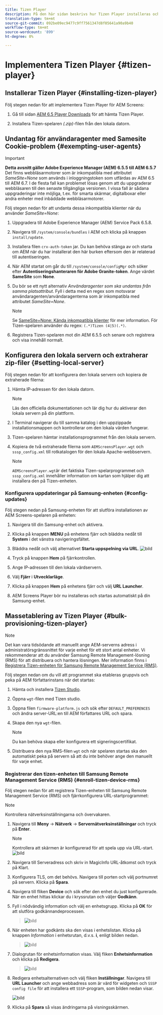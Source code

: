 ```yaml
---
title: Tizen Player
description: På den här sidan beskrivs hur Tizen Player installeras och fungerar.
translation-type: tm+mt
source-git-commit: 092be09ec9477c9ff7561347d8f05641a90a9b40
workflow-type: tm+mt
source-wordcount: '899'
ht-degree: 0%

---
```



# Implementera Tizen Player {#tizen-player}

## Installerar Tizen Player {#installing-tizen-player}

Följ stegen nedan för att implementera Tizen Player för AEM Screens:

1. Gå till sidan [AEM 6.5 Player Downloads](https://download.macromedia.com/screens/) för att hämta Tizen Player.

1. Installera Tizen-spelaren *(.zip)*-filen från den lokala datorn.

## Undantag för användaragenter med Samesite Cookie-problem {#exempting-user-agents}

>[!IMPORTANT]
>**Detta avsnitt gäller Adobe Experience Manager (AEM) 6.5.5 till AEM 6.5.7**
>Det finns webbläsarmotorer som är inkompatibla med attributet *SameSite=None* som används i inloggningstoken som utfärdas av AEM 6.5 till AEM 6.7. I de flesta fall kan problemet lösas genom att du uppgraderar webbläsaren till den senaste tillgängliga versionen. I vissa fall är sådana uppgraderingar inte möjliga, t.ex. för smarta skärmar, digitalboxar eller andra enheter med inbäddade webbläsarmotorer.

Följ stegen nedan för att undanta dessa inkompatibla klienter när du använder *SameSite=None*:

1. Uppgradera till Adobe Experience Manager (AEM) Service Pack 6.5.8.

1. Navigera till `/system/console/bundles` i AEM och klicka på knappen `install/update`.

1. Installera filen `crx-auth-token` jar. Du kan behöva stänga av och starta om AEM när du har installerat den här burken eftersom den är relaterad till autentiseringen.

1. När AEM startat om går du till `/system/console/configMgr` och söker efter **Autentiseringshanteraren för Adobe Granite-token**. Ange värdet **SameSite** som **None**.

1. Du bör se ett nytt alternativ *Användaragenter som ska undantas från samma platsattribut*. Fyll i detta med en regex som motsvarar användaragenten/användaragenterna som är inkompatibla med attributet *SameSite=None*.
   >[!NOTE]
   >Se [SameSite=None: Kända inkompatibla klienter](https://www.chromium.org/updates/same-site/incompatible-clients) för mer information. För Tizen-spelaren använder du regex: `(.*)Tizen (4|5)(.*)`.

1. Registrera Tizen-spelaren mot din AEM 6.5.5 och senare och registrera och visa innehåll normalt.


## Konfigurera den lokala servern och extraherar zip-filer {#setting-local-server}

Följ stegen nedan för att konfigurera den lokala servern och kopiera de extraherade filerna:

1. Hämta IP-adressen för den lokala datorn.
   >[!NOTE]
   >Läs den officiella dokumentationen och lär dig hur du aktiverar den lokala servern på din plattform.

1. I Terminal navigerar du till samma katalog i den uppzippade installationsmappen och kontrollerar om den lokala värden fungerar.

1. Tizen-spelaren hämtar installationsprogrammet från den lokala servern.

1. Kopiera de två extraherade filerna som `AEMScreensPlayer.wgt` och `sssp_config.xml` till rotkatalogen för den lokala Apache-webbservern.

   >[!NOTE]
   >`AEMScreensPlayer.wgt`är det faktiska Tizen-spelarprogrammet och `sssp_config.xml` innehåller information om kartan som hjälper dig att installera den på Tizen-enheten.

### Konfigurera uppdateringar på Samsung-enheten {#config-updates}

Följ stegen nedan på Samsung-enheten för att slutföra installationen av AEM Screens-spelaren på enheten:

1. Navigera till din Samsung-enhet och aktivera.

1. Klicka på knappen **MENU** på enhetens fjärr och bläddra nedåt till **System** i det vänstra navigeringsfältet.

1. Bläddra nedåt och välj alternativet **Starta uppspelning via URL**.
   ![bild](/help/user-guide/assets/tizen/rms-2.png)

1. Tryck på knappen **Hem** på fjärrkontrollen.

1. Ange IP-adressen till den lokala värdservern.

1. Välj **Fjärr** i **Utvecklarläge**.

1. Klicka på knappen **Hem** på enhetens fjärr och välj **URL Launcher**.

1. AEM Screens Player bör nu installeras och startas automatiskt på din Samsung-enhet.

## Massetablering av Tizen Player {#bulk-provisioning-tizen-player}

>[!NOTE]
>Det kan vara tidsödande att manuellt ange AEM-serverns adress i administratörsgränssnittet för varje enhet för ett stort antal enheter. Vi rekommenderar att du använder Samsung Remote Management-lösning (RMS) för att distribuera och hantera lösningen. Mer information finns i [Registrera Tizen-enheten för Samsung Remote Management Service (RMS)](#enroll-tizen-device-rm).

Följ stegen nedan om du vill att programmet ska etableras gruppvis och peka på AEM författarinstans när det startas:

1. Hämta och installera [Tizen Studio](https://developer.tizen.org/development/tizen-studio/download).
1. Öppna `wgt`-filen med Tizen studio.
1. Öppna filen `firmware-platform.js` och sök efter `DEFAULT_PREFERENCES` och ändra server-URL:en till AEM författares URL och spara.
1. Skapa den nya `wgt`-filen.

   >[!NOTE]
   >Du kan behöva skapa eller konfigurera ett signeringscertifikat.

1. Distribuera den nya RMS-filen `wgt` och när spelaren startas ska den automatiskt peka på servern så att du inte behöver ange den manuellt för varje enhet.

### Registrerar den tizen-enheten till Samsung Remote Management Service (RMS) {#enroll-tizen-device-rms}

Följ stegen nedan för att registrera Tizen-enheten till Samsung Remote Management Service (RMS) och fjärrkonfigurera URL-startprogrammet:

>[!NOTE]
>Kontrollera nätverksinställningarna och övervakaren.

1. Navigera till **Meny** -> **Nätverk** -> **Servernätverksinställningar** och tryck på **Enter**.

   >[!NOTE]
   >Kontrollera att skärmen är konfigurerad för att spela upp via URL-start.
   >![bild](/help/user-guide/assets/tizen/rms-2.png)

1. Navigera till Serveradress och skriv in MagicInfo URL-åtkomst och tryck på Klart.

1. Konfigurera TLS, om det behövs. Navigera till porten och välj portnumret på servern. Klicka på **Spara**.

1. Navigera till fliken **Device** och sök efter den enhet du just konfigurerade. När en enhet hittas klickar du i kryssrutan och väljer **Godkänn**.

1. Fyll i nödvändig information och välj en enhetsgrupp. Klicka på **OK** för att slutföra godkännandeprocessen.

   >![bild](/help/user-guide/assets/tizen/rms-7.png)

1. När enheten har godkänts ska den visas i enhetslistan. Klicka på knappen *Information* i enhetsrutan, d.v.s. **i**, enligt bilden nedan.

   >![bild](/help/user-guide/assets/tizen/rms-6.png)

1. Dialogrutan för enhetsinformation visas. Välj fliken **Enhetsinformation** och klicka på **Redigera**.

   >![bild](/help/user-guide/assets/tizen/rms-5.png)

1. Redigera enhetsalternativen och välj fliken **Inställningar**. Navigera till **URL Launcher** och ange webbadress som är värd för widgeten och `SSSP config file` för att installera ett `SSSP`-program, som bilden nedan visar.

   ![bild](/help/user-guide/assets/tizen/rms-9.png)

1. Klicka på **Spara** så visas ändringarna på visningsskärmen.




